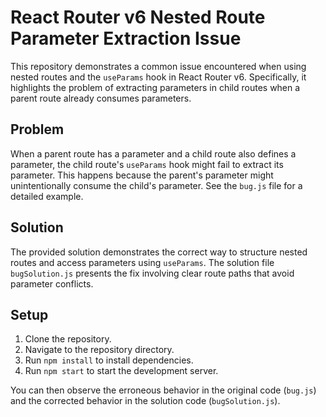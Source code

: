 # React Router v6 Nested Route Parameter Extraction Issue

This repository demonstrates a common issue encountered when using nested routes and the `useParams` hook in React Router v6.  Specifically, it highlights the problem of extracting parameters in child routes when a parent route already consumes parameters.

## Problem

When a parent route has a parameter and a child route also defines a parameter, the child route's `useParams` hook might fail to extract its parameter. This happens because the parent's parameter might unintentionally consume the child's parameter.  See the `bug.js` file for a detailed example.

## Solution

The provided solution demonstrates the correct way to structure nested routes and access parameters using `useParams`. The solution file `bugSolution.js` presents the fix involving clear route paths that avoid parameter conflicts.

## Setup

1.  Clone the repository.
2.  Navigate to the repository directory.
3.  Run `npm install` to install dependencies.
4.  Run `npm start` to start the development server.

You can then observe the erroneous behavior in the original code (`bug.js`) and the corrected behavior in the solution code (`bugSolution.js`).